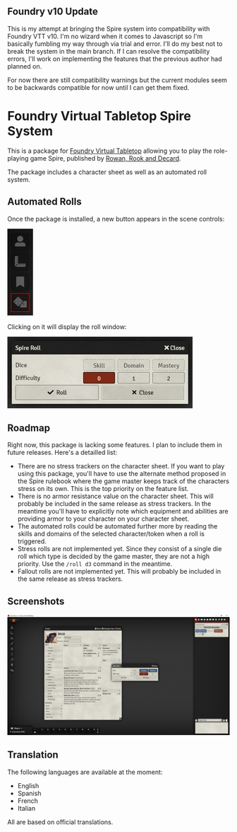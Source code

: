 ## Foundry v10 Update
This is my attempt at bringing the Spire system into compatibility with
Foundry VTT v10. I'm no wizard when it comes to Javascript so I'm basically
fumbling my way through via trial and error. I'll do my best not to break the
system in the main branch. If I can resolve the compatibility errors, I'll work on
implementing the features that the previous author had planned on.

For now there are still compatibility warnings but the current modules seem
to be backwards compatible for now until I can get them fixed.

# Foundry Virtual Tabletop Spire System

This is a package for [Foundry Virtual Tabletop](https://foundryvtt.com/)
allowing you to play the role-playing game  Spire, published by
[Rowan, Rook and Decard](https://rowanrookanddecard.com/).

The package includes a character sheet as well as an automated roll system.

## Automated Rolls

Once the package is installed, a new button appears in the scene controls:

![Controls](screenshots/controls.jpg)

Clicking on it will display the roll window:

![Roll Window](screenshots/roll_window.jpg)

## Roadmap

Right now, this package is lacking some features. I plan to include them in
future releases. Here's a detailled list:

- There are no stress trackers on the character sheet. If you want to play using
  this package, you'll have to use the alternate method proposed in the Spire
  rulebook where the game master keeps track of the characters stress on its
  own. This is the top priority on the feature list.
- There is no armor resistance value on the character sheet. This will probably
  be included in the same release as stress trackers. In the meantime you'll
  have to explicitly note which equipment and abilities are providing armor to
  your character on your character sheet.
- The automated rolls could be automated further more by reading the skills and
  domains of the selected character/token when a roll is triggered.
- Stress rolls are not implemented yet. Since they consist of a single die roll
  which type is decided by the game master, they are not a high priority. Use
  the `/roll d3` command in the meantime.
- Fallout rolls are not implemented yet. This will probably be included in the
  same release as stress trackers.

## Screenshots

![Screenshot](screenshots/screenshot.jpg)

## Translation

The following languages are available at the moment:

- English
- Spanish
- French
- Italian

All are based on official translations.
